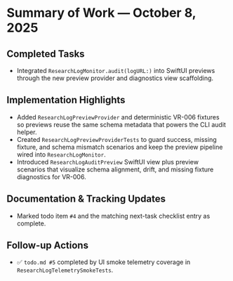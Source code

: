 # Summary of Work — October 8, 2025

## Completed Tasks

- Integrated `ResearchLogMonitor.audit(logURL:)` into SwiftUI previews through the new preview provider and diagnostics view scaffolding.

## Implementation Highlights

- Added `ResearchLogPreviewProvider` and deterministic VR-006 fixtures so previews reuse the same schema metadata that powers the CLI audit helper.
- Created `ResearchLogPreviewProviderTests` to guard success, missing fixture, and schema mismatch scenarios and keep the preview pipeline wired into `ResearchLogMonitor`.
- Introduced `ResearchLogAuditPreview` SwiftUI view plus preview scenarios that visualize schema alignment, drift, and missing fixture diagnostics for VR-006.

## Documentation & Tracking Updates

- Marked todo item `#4` and the matching next-task checklist entry as complete.

## Follow-up Actions

- ✅ `todo.md #5` completed by UI smoke telemetry coverage in `ResearchLogTelemetrySmokeTests`.
